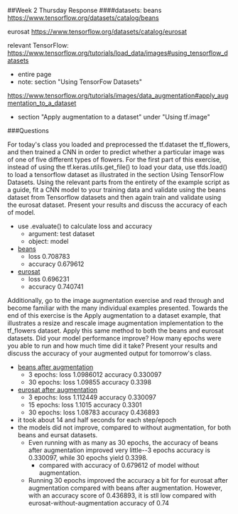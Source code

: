 ##Week 2 Thursday Response
####datasets:
beans https://www.tensorflow.org/datasets/catalog/beans

eurosat https://www.tensorflow.org/datasets/catalog/eurosat

relevant TensorFlow:
https://www.tensorflow.org/tutorials/load_data/images#using_tensorflow_datasets
    
- entire page
- note: section "Using TensorFow Datasets"

https://www.tensorflow.org/tutorials/images/data_augmentation#apply_augmentation_to_a_dataset 
    
- section "Apply augmentation to a dataset" under "Using tf.image"




###Questions

For today's class you loaded and preprocessed the tf.dataset the tf_flowers, and then trained a CNN in order to predict whether a particular image was of one of five different types of flowers. 
For the first part of this exercise, instead of using the tf.keras.utils.get_file() to load your data, use tfds.load() to load a tensorflow dataset as illustrated in the section Using TensorFlow Datasets. 
Using the relevant parts from the entirety of the example script as a guide, fit a CNN model to your training data and validate using the beans dataset from Tensorflow datasets 
and then again train and validate using the eurosat dataset. Present your results and discuss the accuracy of each of model.
- use .evaluate() to calculate loss and accuracy
    - argument: test dataset
    - object: model
- [beans](thur2_images.md)
  - loss 0.708783
  - accuracy 0.679612  
- [eurosat](thur2_images.md)
  - loss 0.696231
  - accuracy 0.740741  



Additionally, go to the image augmentation exercise and read through and become familiar with the many individual examples presented. 
Towards the end of this exercise is the Apply augmentation to a dataset example, that illustrates a resize and rescale image augmentation implementation to the tf_flowers dataset. 
Apply this same method to both the beans and eurosat datasets. Did your model performance improve? How many epochs were you able to run and how much time did it take? 
Present your results and discuss the accuracy of your augmented output for tomorrow's class.     
- [beans after augmentation](thur2_images.md)
  - 3 epochs: loss 1.0986012  accuracy 0.330097
  - 30 epochs:  loss 1.09855  accuracy 0.3398   
- [eurosat after augmentation](thur2_images.md)
    - 3 epochs: loss 1.112449  accuracy 0.330097
    - 15 epochs: loss 1.1015  accuracy 0.3301
    - 30 epochs: loss 1.08783  accuracy 0.436893
- it took about 14 and half seconds for each step/epoch
- the models did not improve, compared to without augmentation, for both beans and eursat
datasets.  
    - Even running with as many as 30 epochs, the accuracy of beans after augmentation
  improved very little--3 epochs accuracy is 0.330097, while 30 epochs yield 0.3398.
        - compared with accuracy of 0.679612 of model without augmentation.
    - Running 30 epochs improved the accuracy a bit for for eurosat after augmentation compared with
  beans after augmentation. However, with an accuracy score of 0.436893, it is stll low compared with
      eurosat-without-augmentation accuracy of 0.74

    


